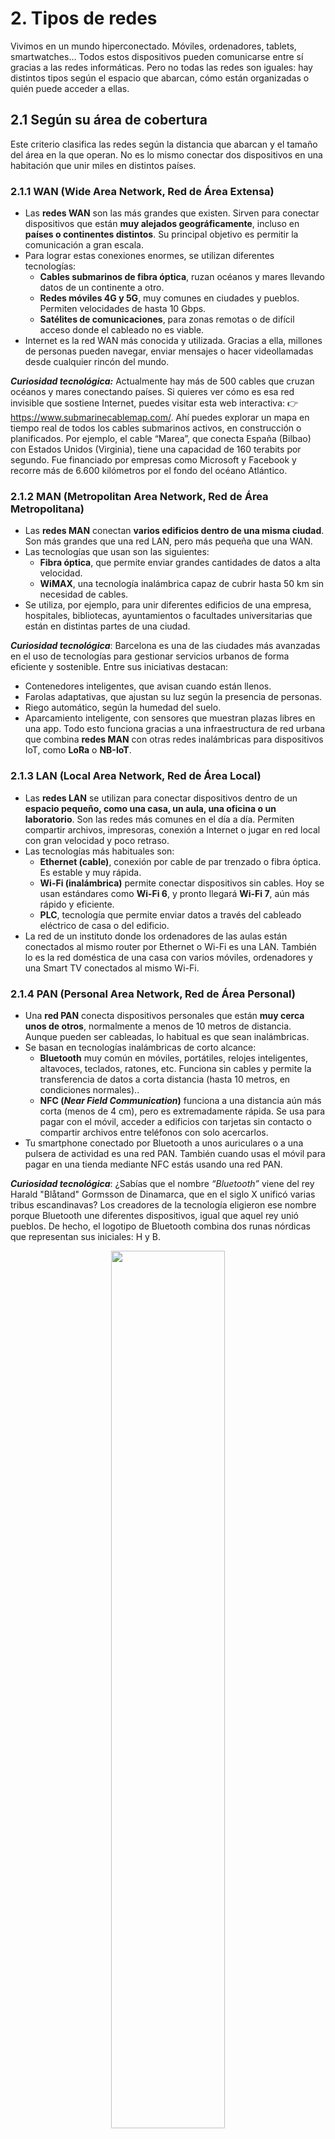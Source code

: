 # 2. Tipos de redes

Vivimos en un mundo hiperconectado. Móviles, ordenadores, tablets, smartwatches… Todos estos dispositivos pueden comunicarse entre sí gracias a las redes informáticas. Pero no todas las redes son iguales: hay distintos tipos según el espacio que abarcan, cómo están organizadas o quién puede acceder a ellas.

## 2.1 Según su área de cobertura

Este criterio clasifica las redes según la distancia que abarcan y el tamaño del área en la que operan. No es lo mismo conectar dos dispositivos en una habitación que unir miles en distintos países.
 
### 2.1.1 WAN (Wide Area Network, Red de Área Extensa) 
- Las **redes WAN** son las más grandes que existen. Sirven para conectar dispositivos que están **muy alejados geográficamente**, incluso en **países o continentes distintos**. Su principal objetivo es permitir la comunicación a gran escala.
- Para lograr estas conexiones enormes, se utilizan diferentes tecnologías:
    - **Cables submarinos de fibra óptica**, ruzan océanos y mares llevando datos de un continente a otro.     
    - **Redes móviles 4G y 5G**, muy comunes en ciudades y pueblos. Permiten velocidades de hasta 10 Gbps.
    - **Satélites de comunicaciones**, para zonas remotas o de difícil acceso donde el cableado no es viable.    
- Internet es la red WAN más conocida y utilizada. Gracias a ella, millones de personas pueden navegar, enviar mensajes o hacer videollamadas desde cualquier rincón del mundo.

***Curiosidad tecnológica:*** Actualmente hay más de 500 cables que cruzan océanos y mares conectando países. Si quieres ver cómo es esa red invisible que sostiene Internet, puedes visitar esta web interactiva: 👉 https://www.submarinecablemap.com/. Ahí puedes explorar un mapa en tiempo real de todos los cables submarinos activos, en construcción o planificados. Por ejemplo, el cable “Marea”, que conecta España (Bilbao) con Estados Unidos (Virginia), tiene una capacidad de 160 terabits por segundo. Fue financiado por empresas como Microsoft y Facebook y recorre más de 6.600 kilómetros por el fondo del océano Atlántico.

### 2.1.2 MAN (Metropolitan Area Network, Red de Área Metropolitana)
- Las **redes MAN** conectan **varios edificios dentro de una misma ciudad**. Son más grandes que una red LAN, pero más pequeña que una WAN.
- Las tecnologías que usan son las siguientes: 
    - **Fibra óptica**, que permite enviar grandes cantidades de datos a alta velocidad.
    - **WiMAX**, una tecnología inalámbrica capaz de cubrir hasta 50 km sin necesidad de cables.     
- Se utiliza, por ejemplo, para unir diferentes edificios de una empresa, hospitales, bibliotecas, ayuntamientos o facultades universitarias que están en distintas partes de una ciudad.

***Curiosidad tecnológica***: Barcelona es una de las ciudades más avanzadas en el uso de tecnologías para gestionar servicios urbanos de forma eficiente y sostenible. Entre sus iniciativas destacan:
- Contenedores inteligentes, que avisan cuando están llenos.
- Farolas adaptativas, que ajustan su luz según la presencia de personas.
- Riego automático, según la humedad del suelo.
- Aparcamiento inteligente, con sensores que muestran plazas libres en una app.
Todo esto funciona gracias a una infraestructura de red urbana que combina **redes MAN** con otras redes inalámbricas para dispositivos IoT, como **LoRa** o **NB-IoT**.

### 2.1.3 LAN (Local Area Network, Red de Área Local)
- Las **redes LAN** se utilizan para conectar dispositivos dentro de un **espacio pequeño, como una casa, un aula, una oficina o un laboratorio**. Son las redes más comunes en el día a día. Permiten compartir archivos, impresoras, conexión a Internet o jugar en red local con gran velocidad y poco retraso.
- Las tecnologías más habituales son:
    - **Ethernet (cable)**, conexión por cable de par trenzado o fibra óptica. Es estable y muy rápida.
    - **Wi-Fi (inalámbrica)** permite conectar dispositivos sin cables. Hoy se usan estándares como **Wi-Fi 6**, y pronto llegará **Wi-Fi 7**, aún más rápido y eficiente.
    - **PLC**, tecnología que permite enviar datos a través del cableado eléctrico de casa o del edificio.
- La red de un instituto donde los ordenadores de las aulas están conectados al mismo router por Ethernet o Wi-Fi es una LAN. También lo es la red doméstica de una casa con varios móviles, ordenadores y una Smart TV conectados al mismo Wi-Fi.

### 2.1.4 PAN (Personal Area Network, Red de Área Personal)
- Una **red PAN** conecta dispositivos personales que están **muy cerca unos de otros**, normalmente a menos de 10 metros de distancia. Aunque pueden ser cableadas, lo habitual es que sean inalámbricas. 
- Se basan en tecnologías inalámbricas de corto alcance:
    - **Bluetooth** muy común en móviles, portátiles, relojes inteligentes, altavoces, teclados, ratones, etc. Funciona sin cables y permite la transferencia de datos a corta distancia (hasta 10 metros, en condiciones normales).. 
    - **NFC (*Near Field Communication*)** funciona a una distancia aún más corta (menos de 4 cm), pero es extremadamente rápida. Se usa para pagar con el móvil, acceder a edificios con tarjetas sin contacto o compartir archivos entre teléfonos con solo acercarlos.     
- Tu smartphone conectado por Bluetooth a unos auriculares o a una pulsera de actividad es una red PAN. También cuando usas el móvil para pagar en una tienda mediante NFC estás usando una red PAN.

***Curiosidad tecnológica***: ¿Sabías que el nombre *“Bluetooth”* viene del rey Harald "Blåtand" Gormsson de Dinamarca, que en el siglo X unificó varias tribus escandinavas?
Los creadores de la tecnología eligieron ese nombre porque Bluetooth une diferentes dispositivos, igual que aquel rey unió pueblos. De hecho, el logotipo de Bluetooth combina dos runas nórdicas que representan sus iniciales: H y B. 

<div align="center">
    <img src="/primero-bach/img/tipos_redes_extension.png" width="60%">
</div>

Cuando estas redes utilizan conexiones inalámbricas, se antepone la letra W (Wireless) al nombre de la red. Por ejemplo:
- **WWAN ( Wireless WAN):** es una red de área extensa sin cables. Usa tecnologías móviles como 4G o 5G para ofrecer conexión a Internet en grandes zonas, incluso en movimiento.Por ejemplo, cuando te conectas a Internet desde el móvil usando datos, estás usando una WWAN. 
- **WLAN (Wireless LAN):** es una red de área local inalámbrica. Lo que normalmente llamamos Wi-Fi en casa, en clase o en una cafetería.

Cada tipo de red se adapta a diferentes necesidades y escalas, utilizando tecnologías específicas para garantizar velocidad, estabilidad y conectividad.

<table>
    <tr>
        <th>Tipo de red</th>
        <th>Cobertura</th>
        <th>Tecnologías clave</th>
        <th>Ejemplo</th>
    </tr>
    <tr>
        <td>WAN</td>
        <td>Global</td>
        <td>Fibra óptica submarina, satélites, 4G/5G</td>
        <td>Internet</td>
    </tr>
    <tr>
        <td>MAN</td>
        <td>Ciudad o región</td>
        <td>Fibra óptica, WiMax, FDDI</td>
        <td>Red de una universidad</td>
    </tr>
    <tr>
        <td>LAN</td>
        <td>Edificio o campus</td>
        <td>Ethernet, WiFi, PLC</td>
        <td>WiFi en una oficina</td>
    </tr>
    <tr>
        <td>PAN</td>
        <td>Pocos metros</td>
        <td>Bluetooth, NFC, Zigbee</td>
        <td>Smartwatch conectado al móvil</td>
    </tr>
</table>


## 2.2 Según su topología

La topología de red describe la forma física o lógica en la que se conectan los dispositivos entre sí. Es como el plano o el esquema de la red.

### 2.2.1 Topologia en bus
Todos los dispositivos están conectados a un único cable central (llamado “bus” o “troncal”), por donde circulan todos los datos en ambas direcciones.

<table>
    <caption>Topología BUS</caption>
    <tr>
        <th>Ventajas</th>
        <th>Inconvenientes</th>
    </tr>
    <tr>
        <td>
            - Es económica y fácil de instalar.
        </td>
        <td> 
            - Si el cable principal se rompe, toda la red deja de funcionar.
            - Cuantos más dispositivos se conectan, más lenta se vuelve por la congestión.
        </td>
    </tr>
</table>

- Es económica y fácil de instalar.
- Si el cable principal se daña, toda la red falla.
- A medida que se agregan más dispositivos, la velocidad disminuye por la congestión en el bus.

Ejemplo: Redes locales antiguas con cable coaxial en oficinas o escuelas.

### 2.2.2 Topología en estrella
En esta configuración, todos los dispositivos están conectados a un nodo central (como un switch o un router).
- El nodo central controla toda la comunicación.
- Si un dispositivo falla, el resto de la red sigue funcionando.
- Si el nodo central falla, la red completa deja de operar.

Ejemplo: Las redes WiFi domésticas donde todos los dispositivos se conectan a un router.

### 2.2.3 Topología en anillo
Los dispositivos están conectados en círculo y los datos viajan en una sola dirección o en ambas.
- No hay nodo central, por lo que no depende de un único punto de fallo.
- Es eficiente para transmitir datos, pero si un dispositivo falla, toda la red se interrumpe.
- Puede ser lenta en redes grandes, ya que los datos deben pasar por cada nodo.

Ejemplo: Redes en estaciones de trabajo o antiguas redes de fibra óptica.

### 2.2.4 Topología en malla
Cada dispositivo está conectado a varios otros de forma redundante, lo que crea múltiples caminos para enviar los datos.
- Es muy fiable porque si un enlace falla, los datos encuentran otro camino.
- Alta velocidad y rendimiento.
- Es costosa y compleja de implementar por la cantidad de cables y conexiones necesarias.

Ejemplo: Internet en su conjunto funciona con una topología de malla parcial, donde hay múltiples rutas entre servidores y dispositivos.

### 2.2.5 Topología híbrida
Combina dos o más de las topologías anteriores, adaptándose a las necesidades específicas de la red.
- Es muy flexible y escalable.
- Puede integrar lo mejor de cada topología.
- Puede ser costosa y compleja de administrar.

Ejemplo: Redes empresariales donde los departamentos pueden tener topología en estrella, pero conectarse entre sí mediante malla o bus.


<div align="center">
    <img src="/primero-bach/img/topologias-de-red-1.jpg" width="80%">
</div>

Cada topología tiene sus ventajas y desventajas, y la elección depende del costo, rendimiento y seguridad que se necesite. En la actualidad, las más utilizadas son estrella y malla, debido a su eficiencia y estabilidad.

## 2.3 Según su nivel de acceso o privacidad

Las redes pueden clasificarse según el nivel de acceso permitido a los usuarios. Algunas están restringidas a ciertos grupos o instituciones, mientras que otras son de acceso libre. También existen redes híbridas que combinan ambas características.

### 2.3.1 Redes privadas
Son redes cerradas y seguras, donde solo los usuarios autorizados pueden acceder y utilizar sus servicios. Se usan en empresas, instituciones y organizaciones para garantizar privacidad y control. Por ejemplo, la red interna de una empresa a la que solo pueden acceder empleados desde sus oficinas.

Si la red privada ofrece servicios como páginas web, correo electrónico o almacenamiento de archivos solo accesibles para sus miembros, se denomina **Intranet**. Es común en universidades, hospitales y corporaciones.

### 2.3.2 Redes públicas
Son abiertas a cualquier usuario, permitiendo la comunicación y el intercambio de información sin restricciones de acceso. Sin embaro, pueden ser menos seguras, ya que cualquier usuario puede conectarse sin autenticación.

- Internet, la red pública global.
- Wi-Fi gratuito en cafeterías, bibliotecas o aeropuertos.
- Redes móviles 4G/5G accesibles sin credenciales especiales.

### 2.3.3 Redes híbridas
Combinan elementos de redes privadas y públicas. Algunas partes son accesibles para cualquier usuario, mientras que otras requieren autorización. Por ejemplo, una universidad que ofrece Wi-Fi público para estudiantes y visitantes, pero restringe el acceso a ciertos sistemas administrativos o bases de datos internas solo para empleados.

### 2.3.4 VPN (Virtual Private Network)
Una VPN no es una red en sí misma, sino una tecnología que crea un canal seguro para acceder a una red privada a través de Internet. Se usa para proteger datos y garantizar privacidad en conexiones remotas. La VPN crea un túnel seguro y cifrado entre el usuario y la red privada, evitando que terceros puedan interceptar la información.

Por ejemplo, un empleado que trabaja desde casa usa una VPN corporativa para conectarse a la red privada de su empresa y acceder a documentos internos como si estuviera en la oficina. También se usa para mejorar la privacidad en redes públicas, evitando que los proveedores de Internet o hackers puedan rastrear la actividad del usuario.

## 2.4 Ejercicios

**1. Preguntas de comprensión (respuesta breve)**
- ¿Qué diferencia principal hay entre una red LAN y una red WAN?
- Pon un ejemplo real de una red MAN y explica por qué se clasifica como tal.
- ¿Cuál es la diferencia entre Wi-Fi y Bluetooth? ¿En qué tipo de red se usa cada uno?
- ¿Por qué las redes públicas pueden ser menos seguras que las privadas?
- ¿Qué ventaja tiene una topología en estrella frente a una topología en bus?

**2. Verdadero o falso (justifica si es falso)**
- Las redes WAN solo se usan dentro de edificios pequeños.
- La red de una universidad que conecta varios campus es un ejemplo de red MAN.
- Una red PAN utiliza tecnologías de largo alcance como 4G o satélite.
- En una topología en malla, los datos solo pueden ir por un único camino.
- Las redes híbridas combinan características de redes públicas y privadas.

**3. Relaciona columnas**
Relaciona correctamente cada concepto con su descripción o ejemplo.

<table>
    <tr>
        <th>Concepto</th>
        <th>Descripción o ejemplo</th>
    </tr>
    <tr>
        <td>WiMax</td>
        <td>A. Comunicación inalámbrica de muy corto alcance</td>
    </tr>
    <tr>
        <td>VPN</td>
        <td>B. Canal seguro para acceder a una red privada</td>
    </tr>
    <tr>
        <td>NFC</td>
        <td>c: Tecnología usada en redes MAN (hasta 50km)</td>
    </tr>
    <tr>
        <td>LAN</td>
        <td>D. Red dentro de un edificio como una oficina</td>
    </tr>
    <tr>
        <td>Topología en anillo</td>
        <td>E. Dispositivos conectados en círculo</td>
    </tr>    
</table>


